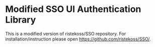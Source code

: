 # Modified SSO UI Authentication Library

This is a modified version of ristekoss/SSO repository. For installation/instruction please open https://github.com/ristekoss/SSO/.

